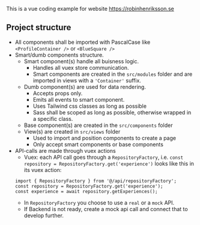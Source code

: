 
This is a vue coding example for website https://robinhenriksson.se


## Project structure
* All components shall be imported with PascalCase like `<ProfileContainer />` or `<BlueSquare />`
* Smart/dumb components structure.
   * Smart component(s) handle all buisness logic.
      * Handles all vuex store communication.
      * Smart components are created in the `src/modules` folder and are imported in views with a `'Container'` suffix.
   * Dumb component(s) are used for data rendering.
      * Accepts props only.
      * Emits all events to smart component.
      * Uses Tailwind css classes as long as possible
      * Sass shall be scoped as long as possible, otherwise wrapped in a specific class.
   * Base component(s) are created in the `src/components` folder 
   * View(s) are created in `src/views` folder 
      * Used to import and position components to create a page
      * Only accept smart components or base components
* API-calls are made through vuex actions
   * Vuex: each API call goes through a `RepositoryFactory`, i.e. `const repository = RepositoryFactory.get('experience')` looks like this in its vuex action:
   ```
   import { RepositoryFactory } from '@/api/repositoryFactory';
   const repository = RepositoryFactory.get('experience');
   const experience = await repository.getExperiences();
   ```
   * In `RepositoryFactory` you choose to use a `real` or a `mock` API.
   * If Backend is not ready, create a mock api call and connect that to develop further.